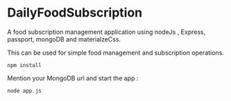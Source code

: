 # DailyFoodSubscription
A  food subscription management application using nodeJs , Express, passport, mongoDB and materialzeCss.

This can be used for simple food management and subscription operations.

 ```
 npm install
 ```
 
 Mention your MongoDB url and start the app :
 ```
 node app.js
 ```
 
 
